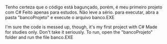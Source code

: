 Tenho certeza que o código está bagunçado, porém, é meu primeiro projeto com C#
Feito apenas para estudos. Não leve a sério.
para executar, abra a pasta "bancoProjeto" e execute o arquivo banco.EXE

I'm sure the code is messed up, though, it's my first project with C#
Made for studies only. Don't take it seriously.
To run, open the "bancoProjeto" folder and run the file banco.EXE
